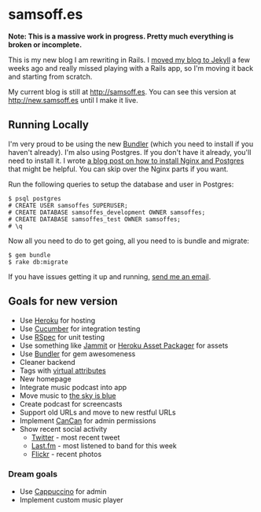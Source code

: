 # samsoff.es

**Note: This is a massive work in progress. Pretty much everything is broken or incomplete.**

This is my new blog I am rewriting in Rails. I [moved my blog to Jekyll](http://samsoff.es/post/new-blog-on-github-and-jekyll/) a few weeks ago and really missed playing with a Rails app, so I'm moving it back and starting from scratch.

My current blog is still at <http://samsoff.es>. You can see this version at <http://new.samsoff.es> until I make it live.

## Running Locally

I'm very proud to be using the new [Bundler](http://github.com/wycats/bundler) (which you need to install if you haven't already). I'm also using Postgres. If you don't have it already, you'll need to install it. I wrote [a blog post on how to install Nginx and Postgres](http://samsoff.es/post/running-rails-local-development-with-nginx-postgres-and-passenger-with-homebrew/) that might be helpful. You can skip over the Nginx parts if you want.

Run the following queries to setup the database and user in Postgres:

    $ psql postgres
    # CREATE USER samsoffes SUPERUSER;
    # CREATE DATABASE samsoffes_development OWNER samsoffes;
    # CREATE DATABASE samsoffes_test OWNER samsoffes;
    # \q

Now all you need to do to get going, all you need to is bundle and migrate:

    $ gem bundle
    $ rake db:migrate

If you have issues getting it up and running, [send me an email](mailto:sam@samsoff.es).

## Goals for new version

* Use [Heroku](http://heroku.com) for hosting
* Use [Cucumber](http://cukes.info) for integration testing
* Use [RSpec](http://rspec.info) for unit testing
* Use something like [Jammit](http://github.com/documentcloud/jammit) or [Heroku Asset Packager](http://github.com/amasses/heroku_asset_packager) for assets
* Use [Bundler](http://github.com/wycats/bundler) for gem awesomeness
* Cleaner backend
* Tags with [virtual attributes](http://railscasts.com/episodes/167-more-on-virtual-attributes)
* New homepage
* Integrate music podcast into app
* Move music to [the sky is blue](http://blue.samsoff.es)
* Create podcast for screencasts
* Support old URLs and move to new restful URLs
* Implement [CanCan](http://github.com/ryanb/cancan) for admin permissions
* Show recent social activity
    * [Twitter](http://twitter.com/samsoffes) - most recent tweet
    * [Last.fm](http://last.fm/user/samsoffes) - most listened to band for this week
    * [Flickr](http://www.flickr.com/photos/samsoffes) - recent photos

### Dream goals

* Use [Cappuccino](http://cappuccino.org) for admin
* Implement custom music player

